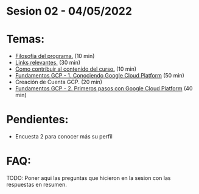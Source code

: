# Sesion 02 - 04/05/2022

# Temas:
- [Filosofia del programa.](../README.md#filosofía-del-programa) (10 min)
- [Links relevantes.](../README.md#links-relevantes) (30 min)
- [Como contribuir al contenido del curso.](../README.md#como-contribuir-al-contenido-del-curso) (10 min)
- [Fundamentos GCP - 1. Conociendo Google Cloud Platform](https://drive.google.com/file/d/10pN8P8VibI1O7S8KXkuROTDZnHF0vDVV/view?usp=sharing) (50 min)
- Creación de Cuenta GCP. (20 min)
- [Fundamentos GCP - 2. Primeros pasos con Google Cloud Platform](https://drive.google.com/file/d/18ZCUWFGgU5fcu-er2I6kNpiY_NZv18YV/view?usp=sharing) (40 min)
    
# Pendientes:

- Encuesta 2 para conocer más su perfil
# FAQ:
TODO: Poner aqui las preguntas que hicieron en la sesion con las respuestas en resumen.

